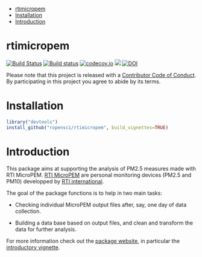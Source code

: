 -   [rtimicropem](#rtimicropem)
-   [Installation](#installation)
-   [Introduction](#introduction)

rtimicropem
===========

[![Build Status](https://travis-ci.org/ropensci/rtimicropem.svg?branch=master)](https://travis-ci.org/ropensci/rtimicropem) [![Build status](https://ci.appveyor.com/api/projects/status/m77xbrmdktarl1e6?svg=true)](https://ci.appveyor.com/project/ropensci/rtimicropem) [![codecov.io](https://codecov.io/github/ropensci/rtimicropem/coverage.svg?branch=master)](https://codecov.io/github/ropensci/rtimicropem?branch=master) [![](https://badges.ropensci.org/126_status.svg)](https://github.com/ropensci/onboarding/issues/126) [![DOI](https://zenodo.org/badge/DOI/10.5281/zenodo.831438.svg)](https://doi.org/10.5281/zenodo.831438)

Please note that this project is released with a [Contributor Code of Conduct](https://github.com/ropensci/rtimicropem/blob/master/CONDUCT.md). By participating in this project you agree to abide by its terms.

Installation
============

``` r
library("devtools")
install_github("ropensci/rtimicropem", build_vignettes=TRUE)
```

Introduction
============

This package aims at supporting the analysis of PM2.5 measures made with RTI MicroPEM. [RTI MicroPEM](https://www.rti.org/sites/default/files/brochures/rti_micropem.pdf) are personal monitoring devices (PM2.5 and PM10) developped by [RTI international](https://www.rti.org/).

The goal of the package functions is to help in two main tasks:

-   Checking individual MicroPEM output files after, say, one day of data collection.

-   Building a data base based on output files, and clean and transform the data for further analysis.

For more information check out the [package website](http://ropensci.github.io/rtimicropem/), in particular the [introductory vignette](http://ropensci.github.io/rtimicropem/articles/vignette_ammon.html).
